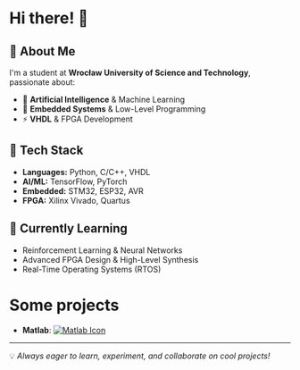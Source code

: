 # Hi there! 👋

## 🚀 About Me
I'm a student at **Wrocław University of Science and Technology**, passionate about:
- 🤖 **Artificial Intelligence** & Machine Learning
- 🔧 **Embedded Systems** & Low-Level Programming
- ⚡ **VHDL** & FPGA Development

## 🔨 Tech Stack
- **Languages:** Python, C/C++, VHDL
- **AI/ML:** TensorFlow, PyTorch
- **Embedded:** STM32, ESP32, AVR
- **FPGA:** Xilinx Vivado, Quartus

## 🌱 Currently Learning
- Reinforcement Learning & Neural Networks
- Advanced FPGA Design & High-Level Synthesis
- Real-Time Operating Systems (RTOS)

# Some projects

- **Matlab**: [![Matlab Icon](https://upload.wikimedia.org/wikipedia/commons/a/a7/Matlab_Logo.png)](https://github.com/Azarion24/Matlab)

---
💡 *Always eager to learn, experiment, and collaborate on cool projects!*
